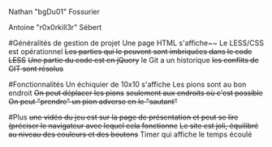 Nathan "bgDu01" Fossurier

Antoine "r0x0rkill3r" Sébert

#Généralités de gestion de projet
Une page HTML s'affiche~~
Le LESS/CSS est opérationnel
~~Les parties qui le peuvent sont imbriquées dans le code LESS~~
~~Une partie du code est en jQuery~~
le Git a un historique
~~les conflits de GIT sont résolus~~

#Fonctionnalités
Un échiquier de 10x10 s'affiche
Les pions sont au bon endroit
~~On peut déplacer les pions~~
~~seulement aux endroits où c'est possible~~
~~On peut "prendre" un pion adverse en le "sautant"~~

#Plus
~~une vidéo du jeu est sur la page de présentation et peut se lire (préciser le navigateur avec lequel cela fonctionne~~
~~Le site est joli, équilibré au niveau des couleurs et des boutons~~
Timer qui affiche le temps écoulé